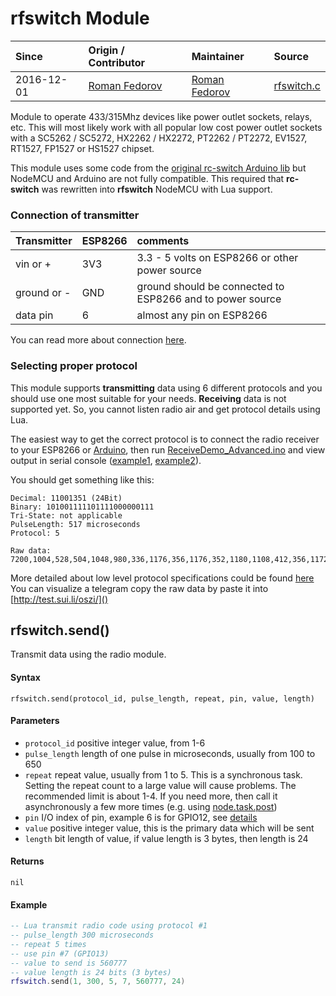 # rfswitch Module
| Since  | Origin / Contributor  | Maintainer  | Source  |
| :----- | :-------------------- | :---------- | :------ |
| 2016-12-01 | [Roman Fedorov](https://github.com/ffedoroff) | [Roman Fedorov](https://github.com/ffedoroff) | [rfswitch.c](../../../app/modules/rfswitch.c)|


Module to operate 433/315Mhz devices like power outlet sockets, relays, etc. This will most likely work with all popular low cost power outlet sockets with a SC5262 / SC5272, HX2262 / HX2272, PT2262 / PT2272, EV1527, RT1527, FP1527 or HS1527 chipset.

This module uses some code from the [original rc-switch Arduino lib](https://github.com/sui77/rc-switch/) but NodeMCU and Arduino are not fully compatible. This required that **rc-switch** was rewritten into  **rfswitch** NodeMCU with Lua support.

### Connection of transmitter

| Transmitter  | ESP8266  | comments                        |
| :----------- | :------- | :------------------------------ |
| vin or + | 3V3 | 3.3 - 5 volts on ESP8266 or other power source |
| ground or - | GND | ground should be connected to ESP8266 and to power source |
| data pin | 6 | almost any pin on ESP8266 |

You can read more about connection [here](https://alexbloggt.com/wp-content/uploads/2015/10/nodemcu_433_transmitter.png).

### Selecting proper protocol
This module supports **transmitting** data using 6 different protocols
and you should use one most suitable for your needs. **Receiving** data is not supported yet. So, you cannot listen radio air and get protocol details using Lua.

The easiest way to get the correct protocol is to connect the radio receiver to your ESP8266 or [Arduino](https://github.com/sui77/rc-switch/wiki/HowTo_Receive),
then run [ReceiveDemo_Advanced.ino](https://github.com/sui77/rc-switch/blob/master/examples/ReceiveDemo_Advanced/ReceiveDemo_Advanced.ino)
and view output in serial console ([example1](http://www.instructables.com/id/Control-CoTech-Remote-Switch-With-Arduino-433Mhz/?ALLSTEPS),
[example2](http://randomnerdtutorials.com/esp8266-remote-controlled-sockets/)).

You should get something like this:

```
Decimal: 11001351 (24Bit)
Binary: 101001111101111000000111
Tri-State: not applicable
PulseLength: 517 microseconds
Protocol: 5

Raw data: 7200,1004,528,504,1048,980,336,1176,356,1176,352,1180,1108,412,356,1172,364,1168,356,1160,1176,1124,412,336,1180,1116,440,328,1188,340,1228,1060,416,1160,380,1160,1108,464,1068,436,328,1232,1060,412,1116,440,1088,428,3024,
```
More detailed about low level protocol specifications could be found [here](https://github.com/sui77/rc-switch/wiki/KnowHow_LineCoding)
You can visualize a telegram copy the raw data by paste it into [http://test.sui.li/oszi/]()

## rfswitch.send()
Transmit data using the radio module.

#### Syntax
`rfswitch.send(protocol_id, pulse_length, repeat, pin, value, length)`

#### Parameters
- `protocol_id` positive integer value, from 1-6
- `pulse_length` length of one pulse in microseconds, usually from 100 to 650
- `repeat` repeat value, usually from 1 to 5. This is a synchronous task. Setting the repeat count to a large value will cause problems.
The recommended limit is about 1-4. If you need more,
then call it asynchronously a few more times (e.g. using [node.task.post](../modules/node/#nodetaskpost))
- `pin` I/O index of pin, example 6 is for GPIO12, see [details](../modules/gpio/)
- `value` positive integer value, this is the primary data which will be sent
- `length` bit length of value, if value length is 3 bytes, then length is 24

#### Returns
`nil`

#### Example
```lua
-- Lua transmit radio code using protocol #1
-- pulse_length 300 microseconds
-- repeat 5 times
-- use pin #7 (GPIO13)
-- value to send is 560777
-- value length is 24 bits (3 bytes)
rfswitch.send(1, 300, 5, 7, 560777, 24)
```
